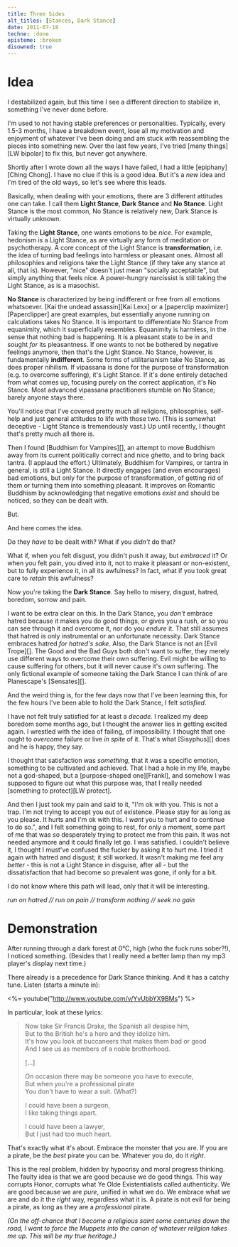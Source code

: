 ```yaml
---
title: Three Sides
alt_titles: [Stances, Dark Stance]
date: 2011-07-18
techne: :done
episteme: :broken
disowned: true
---
```


# Idea

I destabilized again, but this time I see a different direction to stabilize in, something I've never done before.

I'm used to not having stable preferences or personalities. Typically, every 1.5-3 months, I have a breakdown event, lose all my motivation and enjoyment of whatever I've been doing and am stuck with reassembling the pieces into something new. Over the last few years, I've tried [many things][LW bipolar] to fix this, but never got anywhere.

Shortly after I wrote down all the ways I have failed, I had a little [epiphany][Ching Chong]. I have no clue if this is a good idea. But it's a <em>new</em> idea and I'm tired of the old ways, so let's see where this leads.

Basically, when dealing with your emotions, there are 3 different attitudes one can take. I call them **Light Stance**, **Dark Stance** and **No Stance**. Light Stance is the most common, No Stance is relatively new, Dark Stance is virtually unknown.

Taking the **Light Stance**, one wants emotions to be *nice*. For example, hedonism is a Light Stance, as are virtually any form of meditation or psychotherapy. A core concept of the Light Stance is **transformation**, i.e. the idea of turning bad feelings into harmless or pleasant ones. Almost all philosophies and religions take the Light Stance (if they take any stance at all, that is). However, "nice" doesn't just mean "socially acceptable", but simply anything that feels nice. A power-hungry narcissist is still taking the Light Stance, as is a masochist.

__No Stance__ is characterized by being indifferent or free from all emotions whatsoever. [Kai the undead assassin][Kai Lexx] or a [paperclip maximizer][Paperclipper] are great examples, but essentially anyone running on calculations takes No Stance. It is important to differentiate No Stance from equanimity, which it superficially resembles. Equanimity is harmless, in the sense that nothing bad is happening. It is a pleasant state to be in and sought *for* its pleasantness. If one wants to not be bothered by negative feelings anymore, then that's the Light Stance. No Stance, however, is fundamentally **indifferent**. Some forms of utilitarianism take No Stance, as does proper nihilism. If vipassana is done for the purpose of transformation (e.g. to overcome suffering), it's Light Stance. If it's done entirely detached from what comes up, focusing purely on the correct application, it's No Stance. Most advanced vipassana practitioners stumble on No Stance; barely anyone stays there.

You'll notice that I've covered pretty much all religions, philosophies, self-help and just general attitudes to life with those two. (This is somewhat deceptive - Light Stance is tremendously vast.) Up until recently, I thought that's pretty much all there is.

Then I found [Buddhism for Vampires][], an attempt to move Buddhism away from its current politically correct and nice ghetto, and to bring back tantra. (I applaud the effort.) Ultimately, Buddhism for Vampires, or tantra in general, is still a Light Stance. It directly engages (and even encourages) bad emotions, but only for the purpose of transformation, of getting rid of them or turning them into something pleasant. It improves on Romantic Buddhism by acknowledging that negative emotions <em>exist</em> and should be noticed, so they can be dealt with.

But.

And here comes the idea.

Do they *have* to be dealt with? What if you *didn't* do that?

What if, when you felt disgust, you didn't push it away, but *embraced* it? Or when you felt pain, you dived into it, not to make it pleasant or non-existent, but to fully experience it, in all its awfulness? In fact, what if you took great care to *retain* this awfulness?

Now you're taking the **Dark Stance**. Say hello to misery, disgust, hatred, boredom, sorrow and pain.

I want to be extra clear on this. In the Dark Stance, you *don't* embrace hatred because it makes you do good things, or gives you a rush, or so you can see through it and overcome it, nor do you *endure* it. That still assumes that hatred is only instrumental or an unfortunate necessity. Dark Stance embraces hatred *for hatred's sake*. Also, the Dark Stance is not an [Evil Trope][]. The Good and the Bad Guys both don't want to suffer, they merely use different ways to overcome their own suffering. Evil might be willing to cause suffering for others, but it will never cause it's *own* suffering. The only fictional example of someone taking the Dark Stance I can think of are Planescape's [Sensates][].

And the weird thing is, for the few days now that I've been learning this, for the few hours I've been able to hold the Dark Stance, I felt *satisfied*.

I have not felt truly satisfied for at least a *decade*. I realized my deep boredom some months ago, but I thought the answer lies in getting excited again. I wrestled with the idea of failing, of impossibility. I thought that one ought to *overcome* failure or live *in spite* of it. That's what [Sisyphus][] does and he is happy, they say.

I thought that satisfaction was *something*, that it was a specific emotion, something to be cultivated and achieved. That I had a hole in my life, maybe not a god-shaped, but a [purpose-shaped one][Frankl], and somehow I was supposed to figure out what this purpose was, that I really needed [something to protect][LW protect].

And then I just took my pain and said to it, "I'm ok with you. This is not a trap. I'm not trying to accept you out of existence. Please stay for as long as you please. It hurts and I'm ok with this. I *want* you to hurt and to continue to do so.", and I felt something going to rest, for only a moment, some part of me that was so desperately trying to protect me from this pain. It was not needed anymore and it could finally let go. I was satisfied. I couldn't believe it, I thought I must've confused the fucker by asking it to hurt me. I tried it again with hatred and disgust; it still worked. It wasn't making me feel any *better* - this is not a Light Stance in disguise, after all - but the dissatisfaction that had become so prevalent was gone, if only for a bit.

I do not know where this path will lead, only that it will be interesting.

*run on hatred // run on pain // transform nothing // seek no gain*

# Demonstration

After running through a dark forest at 0°C, high (who the fuck runs sober?!), I noticed something. (Besides that I really need a better lamp than my mp3 player's display next time.)

There already is a precedence for Dark Stance thinking. And it has a catchy tune. Listen (starts a minute in):

<%= youtube("http://www.youtube.com/v/YvUbbYX9BMs") %>

In particular, look at these lyrics:

> Now take Sir Francis Drake, the Spanish all despise him,  
> But to the British he's a hero and they idolize him.  
> It's how you look at buccaneers that makes them bad or good  
> And I see us as members of a noble brotherhood.  
>
> [...]
> 
> On occasion there may be someone you have to execute,  
> But when you're a professional pirate  
> You don't have to wear a suit. (What?)  
> 
> I could have been a surgeon,  
> I like taking things apart.  
> 
> I could have been a lawyer,  
> But I just had too much heart.  

That's exactly what it's about. Embrace the monster that you are. If you are a pirate, be the *best* pirate you can be. Whatever you do, do it *right*.

This is the real problem, hidden by hypocrisy and moral progress thinking. The faulty idea is that we are good because we do good things. This way corrupts Honor, corrupts what Ye Olde Existentialists called authenticity. We are good because we are *pure*, unified in what we do. We embrace what we are and do it the *right* way, regardless what it is. A pirate is not evil for being a pirate, as long as they are a *professional* pirate.

*(On the off-chance that I become a religious saint some centuries down the road, I want to force the Muppets into the canon of whatever religion takes me up. This will be my true heritage.)*
